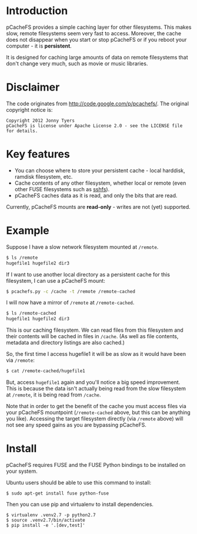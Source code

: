Introduction
============
pCacheFS provides a simple caching layer for other filesystems. This
makes slow, remote filesystems seem very fast to access. Moreover, the
cache does not disappear when you start or stop pCacheFS or if you
reboot your computer - it is **persistent**.

It is designed for caching large amounts of data on remote filesystems
that don't change very much, such as movie or music libraries.

Disclaimer
==========
The code originates from http://code.google.com/p/pcachefs/. The
original copyright notice is:
```
Copyright 2012 Jonny Tyers
pCacheFS is license under Apache License 2.0 - see the LICENSE file for details.
```

Key features
============
* You can choose where to store your persistent cache - local harddisk, ramdisk filesystem, etc.
* Cache contents of any other filesystem, whether local or remote (even other FUSE filesystems such as [sshfs](http://fuse.sourceforge.net/sshfs.html)).
* pCacheFS caches data as it is read, and only the bits that are read.

Currently, pCacheFS mounts are **read-only** - writes are not (yet)
supported.

Example
=======
Suppose I have a slow network filesystem mounted at `/remote`.

```sh
$ ls /remote
hugefile1 hugefile2 dir3
```

If I want to use another local directory as a persistent cache for this
filesystem, I can use a pCacheFS mount:

```sh
$ pcachefs.py -c /cache -t /remote /remote-cached
```

I will now have a mirror of `/remote` at `/remote-cached`.

```sh
$ ls /remote-cached
hugefile1 hugefile2 dir3
```

This is our caching filesystem. We can read files from this filesystem
and their contents will be cached in files in `/cache`. (As well as file
contents, metadata and directory listings are also cached.)

So, the first time I access hugefile1 it will be as slow as it would
have been via `/remote`:

```sh
$ cat /remote-cached/hugefile1
```

But, access `hugefile1` again and you'll notice a big speed improvement.
This is because the data isn't actually being read from the slow
filesystem at `/remote`, it is being read from `/cache`.

Note that in order to get the benefit of the cache you must access files
via your pCacheFS mountpoint (`/remote-cached` above, but this can be
anything you like).  Accessing the target filesystem directly (via
`/remote` above) will not see any speed gains as you are bypassing
pCacheFS.

Install
=======
pCacheFS requires FUSE and the FUSE Python bindings to be installed on
your system.

Ubuntu users should be able to use this command to install:
```
$ sudo apt-get install fuse python-fuse
```

Then you can use pip and virtualenv to install dependencies.
```
$ virtualenv .venv2.7 -p python2.7
$ source .venv2.7/bin/activate
$ pip install -e '.[dev,test]'
```
